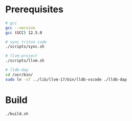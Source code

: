 # Prerequisites
```Bash
# gcc
gcc --version
gcc (GCC) 12.5.0

# sync triton code
./scripts/sync.sh

# llvm-project
./scripts/llvm.sh

# lldb-dap
cd /usr/bin/
sudo ln -sf ../lib/llvm-17/bin/lldb-vscode ./lldb-dap
```

# Build
```Bash
./build.sh
```
